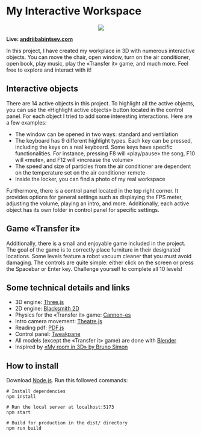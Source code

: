 # My Interactive Workspace

<p align="center">
  <img src="https://github.com/sunrisedev99/interia_design/public/img/interia_design.png" />
</p>

**Live: [andriibabintsev.com](https://www.andriibabintsev.com/)**

In this project, I have created my workplace in 3D with numerous interactive objects. You can move the chair, open window, turn on the air conditioner, open book, play music, play the «Transfer it» game, and much more. Feel free to explore and interact with it!

## Interactive objects

There are 14 active objects in this project. To highlight all the active objects, you can use the «Highlight active objects» button located in the control panel.
For each object I tried to add some interesting interactions. Here are a few examples:

- The window can be opened in two ways: standard and ventilation
- The keyboard has 9 different highlight types. Each key can be pressed, including the keys on a real keyboard. Some keys have specific functionalities. For instance, pressing F8 will «play/pause» the song, F10 will «mute», and F12 will «increase the volume»
- The speed and size of particles from the air conditioner are dependent on the temperature set on the air conditioner remote
- Inside the locker, you can find a photo of my real workspace

Furthermore, there is a control panel located in the top right corner. It provides options for general settings such as displaying the FPS meter, adjusting the volume, playing an intro, and more. Additionally, each active object has its own folder in control panel for specific settings.

## Game «Transfer it»

Additionally, there is a small and enjoyable game included in the project. The goal of the game is to correctly place furniture in their designated locations. Some levels feature a robot vacuum cleaner that you must avoid damaging. The controls are quite simple: either click on the screen or press the Spacebar or Enter key. Challenge yourself to complete all 10 levels!

## Some technical details and links
- 3D engine: [Three.js](https://threejs.org/)
- 2D engine: [Blacksmith 2D](https://blacksmith2d.io/)
- Physics for the «Transfer it» game: [Cannon-es](https://pmndrs.github.io/cannon-es/)
- Intro camera movement: [Theatre.js](https://www.theatrejs.com/)
- Reading pdf: [PDF.js](https://mozilla.github.io/pdf.js/)
- Control panel: [Tweakpane](https://cocopon.github.io/tweakpane/)
- All models (except the «Transfer it» game) are done with [Blender](https://www.blender.org/)
- Inspired by [«My room in 3D» by Bruno Simon](https://my-room-in-3d.vercel.app/)

## How to install
Download [Node.js](https://nodejs.org/en/download). Run this followed commands:

```
# Install dependencies
npm install

# Run the local server at localhost:5173
npm start

# Build for production in the dist/ directory
npm run build
```
